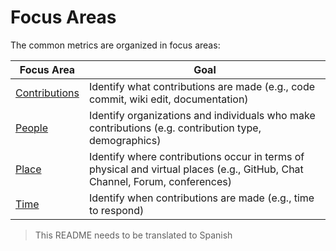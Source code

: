 # Focus Areas

The common metrics are organized in focus areas:

| Focus Area | Goal |
| --- | --- |
| [Contributions](contributions) | Identify what contributions are made (e.g., code commit, wiki edit, documentation) |
| [People](people) | Identify organizations and individuals who make contributions (e.g. contribution type, demographics) |
| [Place](place) | Identify where contributions occur in terms of physical and virtual places (e.g., GitHub, Chat Channel, Forum, conferences) |
| [Time](time) | Identify when contributions are made (e.g., time to respond) |

> This README needs to be translated to Spanish
